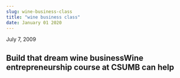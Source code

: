 ```yaml
---
slug: wine-business-class
title: "wine business class"
date: January 01 2020
---
```


 
<p>July 7, 2009</p>
<h2>
  Build that dream wine businessWine entrepreneurship course at CSUMB can help
</h2>
 
